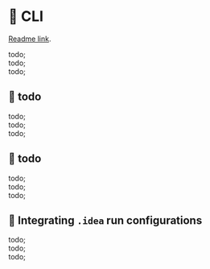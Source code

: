 # 🔗 CLI

[Readme link](https://github.com/xray-forge/stalker-xrf-engine/blob/main/cli/README.md).

todo; <br/>
todo; <br/>
todo; <br/>

## 🔗 todo

todo; <br/>
todo; <br/>
todo; <br/>

## 🔗 todo

todo; <br/>
todo; <br/>
todo; <br/>

## 🔗 Integrating `.idea` run configurations

todo; <br/>
todo; <br/>
todo; <br/>
